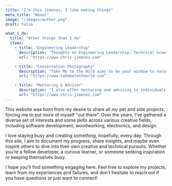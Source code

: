 ```yaml
---
title: "I’m Chis Jimenez, I like making things"
meta_title: "About"
image: "/images/author.png"
draft: false

what_i_do:
  title: "Other things that I do"
  items:
    - title: "Engineering Leadership"
      description: "Thoughts on Engineering Leadership, Technical Growth, Organizational Structure, Code, and Everything In Between."
      url: "https://www.chris-jimenez.com"

    - title: "Conservation Photography"
      description: "Take Me to the Wild aims to be your window to nature, to forests, to adventure and to the unknown."
      url: "https://www.takemetothewild.com"

    - title: "Mentoring & Advisor"
      description: "I also offer mentoring and advising to individuals and organizations."
      url: "https://www.chris-jimenez.com"
---
```


This website was born from my desire to share all my pet and side projects, forcing me to put more of myself "out there". Over the years, I’ve gathered a diverse set of interests and some skills across various creative fields, including software development, woodworking, electronics, and design.

I love staying busy and creating something, hopefully, every day. Through this site, I aim to document my progress, share insights, and maybe even inspire others to dive into their own creative and technical pursuits. Whether you’re a fellow developer, a curious learner, or someone seeking inspiration or keeping themselves busy.

I hope you’ll find something engaging here. Feel free to explore my projects, learn from my experiences and failures, and don’t hesitate to reach out if you have questions or just want to connect!
